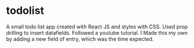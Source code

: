 # todolist
A small todo list app created with React JS and styles with CSS. Used prop drilling to insert datafields. Followed a youtube tutorial. I Made this my own by adding a new field of entry, which was the time expected.
